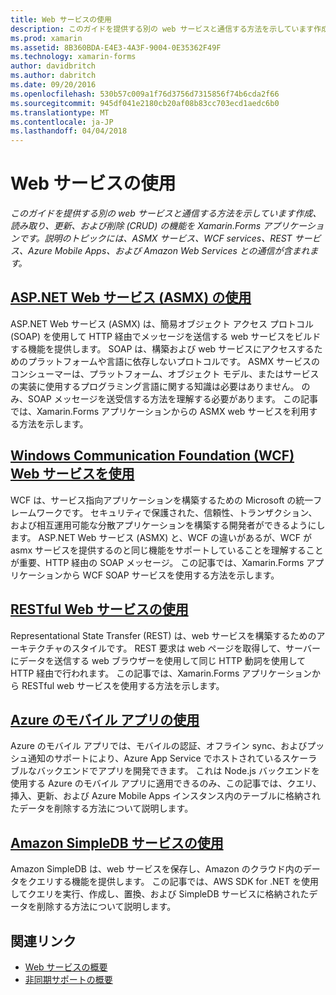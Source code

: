 ```yaml
---
title: Web サービスの使用
description: このガイドを提供する別の web サービスと通信する方法を示しています作成、読み取り、更新、および削除 (CRUD) の機能を Xamarin.Forms アプリケーションです。 説明のトピックには、ASMX サービス、WCF services、REST サービス、Azure Mobile Apps、および Amazon Web Services との通信が含まれます。
ms.prod: xamarin
ms.assetid: 8B360BDA-E4E3-4A3F-9004-0E35362F49F
ms.technology: xamarin-forms
author: davidbritch
ms.author: dabritch
ms.date: 09/20/2016
ms.openlocfilehash: 530b57c009a1f76d3756d7315856f74b6cda2f66
ms.sourcegitcommit: 945df041e2180cb20af08b83cc703ecd1aedc6b0
ms.translationtype: MT
ms.contentlocale: ja-JP
ms.lasthandoff: 04/04/2018
---
```

# <a name="consuming-web-services"></a>Web サービスの使用

_このガイドを提供する別の web サービスと通信する方法を示しています作成、読み取り、更新、および削除 (CRUD) の機能を Xamarin.Forms アプリケーションです。説明のトピックには、ASMX サービス、WCF services、REST サービス、Azure Mobile Apps、および Amazon Web Services との通信が含まれます。_

## <a name="consuming-an-aspnet-web-service-asmxxamarin-formsdata-cloudconsumingasmxmd"></a>[ASP.NET Web サービス (ASMX) の使用](~/xamarin-forms/data-cloud/consuming/asmx.md)

ASP.NET Web サービス (ASMX) は、簡易オブジェクト アクセス プロトコル (SOAP) を使用して HTTP 経由でメッセージを送信する web サービスをビルドする機能を提供します。 SOAP は、構築および web サービスにアクセスするためのプラットフォームや言語に依存しないプロトコルです。 ASMX サービスのコンシューマーは、プラットフォーム、オブジェクト モデル、またはサービスの実装に使用するプログラミング言語に関する知識は必要はありません。 のみ、SOAP メッセージを送受信する方法を理解する必要があります。 この記事では、Xamarin.Forms アプリケーションからの ASMX web サービスを利用する方法を示します。

## <a name="consuming-a-windows-communication-foundation-wcf-web-servicexamarin-formsdata-cloudconsumingwcfmd"></a>[Windows Communication Foundation (WCF) Web サービスを使用](~/xamarin-forms/data-cloud/consuming/wcf.md)

WCF は、サービス指向アプリケーションを構築するための Microsoft の統一フレームワークです。 セキュリティで保護された、信頼性、トランザクション、および相互運用可能な分散アプリケーションを構築する開発者ができるようにします。 ASP.NET Web サービス (ASMX) と、WCF の違いがあるが、WCF が asmx サービスを提供するのと同じ機能をサポートしていることを理解することが重要、HTTP 経由の SOAP メッセージ。 この記事では、Xamarin.Forms アプリケーションから WCF SOAP サービスを使用する方法を示します。

## <a name="consuming-a-restful-web-servicexamarin-formsdata-cloudconsumingrestmd"></a>[RESTful Web サービスの使用](~/xamarin-forms/data-cloud/consuming/rest.md)

Representational State Transfer (REST) は、web サービスを構築するためのアーキテクチャのスタイルです。 REST 要求は web ページを取得して、サーバーにデータを送信する web ブラウザーを使用して同じ HTTP 動詞を使用して HTTP 経由で行われます。 この記事では、Xamarin.Forms アプリケーションから RESTful web サービスを使用する方法を示します。

## <a name="consuming-an-azure-mobile-appxamarin-formsdata-cloudconsumingazuremd"></a>[Azure のモバイル アプリの使用](~/xamarin-forms/data-cloud/consuming/azure.md)

Azure のモバイル アプリでは、モバイルの認証、オフライン sync、およびプッシュ通知のサポートにより、Azure App Service でホストされているスケーラブルなバックエンドでアプリを開発できます。 これは Node.js バックエンドを使用する Azure のモバイル アプリに適用できるのみ、この記事では、クエリ、挿入、更新、および Azure Mobile Apps インスタンス内のテーブルに格納されたデータを削除する方法について説明します。

## <a name="consuming-an-amazon-simpledb-servicexamarin-formsdata-cloudconsumingawsmd"></a>[Amazon SimpleDB サービスの使用](~/xamarin-forms/data-cloud/consuming/aws.md)

Amazon SimpleDB は、web サービスを保存し、Amazon のクラウド内のデータをクエリする機能を提供します。 この記事では、AWS SDK for .NET を使用してクエリを実行、作成し、置換、および SimpleDB サービスに格納されたデータを削除する方法について説明します。


## <a name="related-links"></a>関連リンク

- [Web サービスの概要](~/cross-platform/data-cloud/web-services/index.md)
- [非同期サポートの概要](~/cross-platform/platform/async.md)
